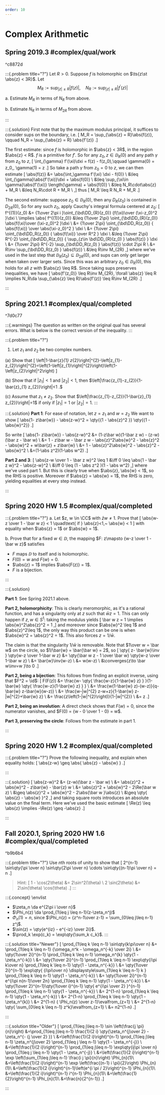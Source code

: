 ```yaml
---
order: 10
---
```


# Complex Arithmetic

## Spring 2019.3 #complex/qual/work

^c8872d


:::{.problem title="?"}
Let $R>0$. Suppose $f$ is holomorphic on $\ts{z\st \abs{z} < 3R}$. Let
$$
M_{R}:=\sup _{|z| \leq R}|f(z)|, \quad N_{R}:=\sup _{|z| \leq R}\left|f^{\prime}(z)\right|
$$

a.
Estimate $M_{R}$ in terms of $N_{R}$ from above.

b.
Estimate $N_{R}$ in terms of $M_{2 R}$ from above.

:::


:::{.solution}
First note that by the maximum modulus principal, it suffices to consider sups on the boundary, i.e.
\[
M_R = \sup_{\abs{z} = R}\abs{f(z)}, \qquad N_R = \sup_{\abs{z} = R} \abs{f'(z)}
.\]

The first estimate: since $f$ is holomorphic in $\abs{z} < 3R$, in the region $\abs{z} < R$. $f$ is a primitive for $f'$.
So for any $z_0, z\in \DD_R(0)$ and any path $\gamma$ from $z_0$ to $z$,
\[
\int_{\gamma} f'(\xi)\dxi = f(z) - f(z_0),\qquad \gamma(0) = z_0,\, \gamma(1) = z
.\]
So take a path $\gamma$ from $z_0=0$ to $z$, we can then estimate
\[
\abs{f(z)} 
&= \abs{\int_\gamma f'(\xi) \dxi - f(0)} \\
&\leq \int_{\gamma}\abs{f'(\xi)}\dxi + \abs{f(0)} \\
&\leq \sup_{\xi\in \gamma}\abs{f'(\xi)} \length(\gamma) + \abs{f(0)} \\
&\leq N_R\cdot\abs{z} + M_R \\
&\leq N_R\cdot R + M_R \\
,\]
thus
\[
M_R \leq R N_R + M_R
.\]




The second estimate:
suppose $z_0 \in \DD_R(0)$, then any $D_R(z_0)$ is contained in $D_{2R}(0)$, 
So for any such $z_0$, apply Cauchy's integral formula centered at $z_0$:
\[
f^{(1)}(z_0) &= {1\over 2\pi i }\oint_{\bd\DD_{R}(z_0)} {f(\xi)\over (\xi-z_0)^2 }\dxi \\
\implies 
\abs{ f^{(1)}(z_0)} 
&\leq {1\over 2\pi} \oint_{\bd\DD_{R}(z_0)} \abs{f(\xi)\over (\xi-z_0)^2 }\dxi \\
&= {1\over 2\pi} \oint_{\bd\DD_R(z_0)} { \abs{f(\xi)} \over \abs{\xi-z_0}^2 } \dxi \\
&= {1\over 2\pi} \oint_{\bd\DD_R(z_0)} { \abs{f(\xi)} \over R^2 } \dxi \\
&\leq {1\over 2\pi} R^{-2} \oint_{\bd\DD_R(z_0)} { \sup_{z\in \bd\DD_{R}(z_0) } \abs{f(z)} } \dxi \\
&= {1\over 2\pi} R^{-2} \sup_{\bd\DD_R(z_0) } \abs{f(z)} \cdot 2\pi R \\
&= R\inv \sup_{\bd\DD_R(z_0) } \abs{f(z)} \\
&\leq R\inv M_{2R}
,\]
where we've used in the last step that $\DD_R(z_0) \subseteq \DD_{2R}(0)$, and sups can only get larger when taken over larger sets.
Since this was an arbitrary $z_0\in \DD_R(0)$, this holds for all $z$ with $\abs{z} \leq R$.
Since taking sups preserves inequalities, we have
\[
\abs{f'(z_0)} 
\leq R\inv M_{2R}\,
\forall \abs{z} \leq R 
\implies 
N_R\da \sup_{\abs{z} \leq R}\abs{f'(z)}
\leq R\inv M_{2R}
.\]

:::



## Spring 2021.1 #complex/qual/completed

^7d0c77

:::{.warnings}
The question as written on the original qual has several errors.
What is below is the correct version of the inequality.
:::

:::{.problem title="?"}
1. Let $z_{1}$ and $z_{2}$ be two complex numbers.

(a) Show that 
\[
\left|1-\bar{z}_{1} z_{2}\right|^{2}-\left|z_{1}-z_{2}\right|^{2}=\left(1-\left|z_{1}\right|^{2}\right)\left(1-\left|z_{2}\right|^2\right)
\]

(b) Show that if $\left|z_{1}\right|<1$ and $\left|z_{2}\right|<1$, then $\left|\frac{z_{1}-z_{2}}{1-\bar{z}_{1} z_{2}}\right|<1 .$

(c) Assume that $z_{1} \neq z_{2}$. Show that $\left|\frac{z_{1}-z_{2}}{1-\bar{z}_{1} z_{2}}\right|=1$ if only if $\left|z_{1}\right|=1$ or $\left|z_{2}\right|=1$.
:::

:::{.solution}
**Part 1**:
For ease of notation, let $z=z_1$ and $w=z_2$
We want to show
\[
\abs{1- z\bar{w}} - \abs{z-w}^2 
= \qty{{1 - \abs{z}^2 }} \qty{{1 - \abs{w}^2}}
.\]

So write
\[
\abs{1- z\bar{w}} - \abs{z-w}^2 
&= (1-z\bar w)(1-\bar z w) - (z-w)(\bar z - \bar w) \\
&= 1 - z\bar w - \bar z w - \abs{z}^2\abs{w}^2 - \abs{z}^2 - \abs{w}^2 + w\bar{z} + z\bar{w} \\
&= 1 - \abs{z}^2\abs{w}^2 - \abs{z}^2 - \abs{w}^2 \\
&=(1-\abs z^2)(1-\abs w^2)
.\]


**Part 2 and 3**:
\[
\abs{z-w \over 1 - \bar z w}^2 \leq 1 
&\iff 0 \leq \abs{1 - \bar z w}^2 - \abs{z-w}^2 \\
&\iff 0 \leq (1 - \abs z^2 )(1 - \abs w^2)
,\]
where we've used part 1.
But this is clearly true when $\abs{z}, \abs{w} < 1$, so the RHS is positive.
Moreover if $\abs{z} = \abs{w} = 1$, the RHS is zero, yielding equalities at every step instead.


:::

## Spring 2020 HW 1.5 #complex/qual/completed

:::{.problem title="?"}
a. Let $z, w \in \CC$ with $\bar z w \neq 1$. 
Prove that
\[
\abs{w-z \over 1 - \bar w z} < 1 \quad\text{ if } \abs{z}<1,~ \abs{w} < 1
\]
with equality when $\abs{z} = 1$ or $\abs{w} = 1$.

b. Prove that for a fixed $w\in \DD$, the mapping $F: z\mapsto {w-z \over 1 - \bar w z}$ satisfies

- $F$ maps $\DD$ to itself and is holomorphic.
- $F(0) = w$ and $F(w) = 0$.
- $\abs{z} = 1$ implies $\abs{F(z)} = 1$.
- $F$ is a bijection.

:::

:::{.solution}

**Part 1**: 
See Spring 2021.1 above.

**Part 2, holomorphicity**: 
This is clearly meromorphic, as it's a rational function, and has a singularity only at $z$ such that $\bar w z = 1$.
This can only happen if $z, w \in S^1$: taking the modulus yields
\[
\bar w z = 1 \implies \abs{w}^2\abs{z}^2 = 1 
,\]
and moreover since $\abs{w}^2 \leq 1$ and $\abs{z}^2\leq 1$, the only way this product can be one is when $\abs{w}^2 = \abs{z}^2 = 1$.
This also forces $z=1/\bar w$.

The claim is that the singularity $1/\bar w$ is removable.
Note that $1\over w = \bar w$ on the circle, so $1/\bar{w} = \bar{\bar w} = 2$, so
\[
\qty{ z- \bar{w}\inv } \qty{w-z \over 1-\bar w z}
&= \qty{\bar w z - 1 \over \bar w} \qty{w-z \over 1-\bar w z} \\
&= \bar{w}\inv(w-z) \\
&= w(w-z) \\
&\converges{z\to \bar w\inv=w }\to 0
.\]

**Part 2, being a bijection**: 
This follows from finding an explicit inverse, using that $F^2 = \id$:
\[
F(F(z))
&= \frac{w- \qty{ \frac{w-z}{1-\bar{w} z} } }{1-\bar{w} 
\qty{ \frac{w-z}{1-\bar{w} z} } } \\
&= \frac{w(1-\bar{w} z)-(w-z)}{q-\bar{w} z-\bar{w}(w-z)} \\
&= \frac{w-|w|^{2} z-w+z}{1-\bar{w} z-|w|^{2}+\bar{w} z} \\
&= \frac{z\left(1-|w|^{2}\right)}{1-|w|^{2}} \\
&= z
.\]


**Part 2, being an involution**: 
A direct check shows that $F(w) = 0$, since the numerator vanishes, and $F(0) = {w - 0 \over 1 - 0} = w$.

**Part 3, preserving the circle**: 
Follows from the estimate in part 1.

:::

## Spring 2020 HW 1.2 #complex/qual/completed

:::{.problem title="?"}
Prove the following inequality, and explain when equality holds:
\[
\abs{z-w} \geq \abs{ \abs{z} - \abs{w} }
.\]

:::

:::{.solution}
\[
\abs{z-w}^2 
&= (z-w)(\bar z - \bar w) \\
&= \abs{z}^2 + \abs{w}^2 - z\bar{w} - \bar{z} w \\
&= \abs{z}^2 + \abs{w}^2 - 2\Re(\bar w z) \\
&\geq \abs{z}^2 + \abs{w}^2 - 2\abs{\bar w }\abs{z} \\
&\geq \qty{ \abs{z} - \abs{w} }^2
,\]
and taking square roots introduces an absolute value on the final term.
Here we've used the basic estimate 
\[
\Re(z) \leq \abs{z} \implies -\Re(z) \geq -\abs{z}
.\]



:::

## Fall 2020.1, Spring 2020 HW 1.6 #complex/qual/completed

^b9b6b4

:::{.problem title="?"}
Use $n$th roots of unity to show that
\[
2^{n-1} \sin\qty{\pi \over n} \sin\qty{2\pi \over n} \cdots \sin\qty{(n-1)\pi \over n} = n
.\]

> Hint:
\[
1 - \cos(2\theta) &= 2\sin^2(\theta) \\
2 \sin(2\theta) &= 2\sin(\theta) \cos(\theta)
.\]
:::

:::{.concept}
\envlist

- $\zeta_n \da e^{2\pi i \over n}$
- $\Phi_n(z) \da \prod_{1\leq j \leq n-1}(z-\zeta_n^j)$
- $\Phi_n(1) = n$, since $\Phi_n(z) = {z^n-1\over z-1} = \sum_{0\leq j\leq n-1} z^j$.
- $\sin(z) = \qty{e^{iz} - e^{-iz} \over 2i}$.
- $\prod_k \exp(c_k) = \exp\qty{\sum_k c_k}$.
:::

:::{.solution title="Newer"}
\[
\prod_{1\leq k \leq n-1} \sin\qty{k\pi\over n}
&= \prod_{1\leq k \leq n-1} {\omega_n^k - \omega_n^{-k} \over 2i} \\
&= \qty{1\over 2i}^{n-1} \prod_{1\leq k \leq n-1} \omega_n^{k} \qty{1 - \zeta_n^{-k}} \\
&= \qty{1\over 2i}^{n-1} \prod_{1\leq k \leq n-1} \exp\qty{i\pi k\over n} \prod_{1\leq k \leq n-1} \qty{1 - \zeta_n^{-k}} \\
&= \qty{1\over 2i}^{n-1} \exp\qty{ {i\pi\over n} \displaystyle\sum_{1\leq k \leq n-1} k } \prod_{1\leq k \leq n-1} \qty{1 - \zeta_n^{-k}} \\
&= \qty{1\over 2i}^{n-1} e^{i\pi n(n-1)\over 2n} \prod_{1\leq k \leq n-1} \qty{1 - \zeta_n^{-k}} \\
&= \qty{1\over 2}^{n-1}\qty{1\over i}^{n-1} \qty{ e^{i\pi \over 2} }^{n-1} \prod_{1\leq k \leq n-1} \qty{1 - \zeta_n^{-k}} \\
&= 2^{1-n} \prod_{1\leq k \leq n-1} \qty{1 - \zeta_n^{-k}} \\
&= 2^{1-n} \prod_{1\leq k \leq n-1} \qty{1 - \zeta_n^{k}} \\
&= 2^{1-n}  { \Phi_n(z) \over z-1}\evalfrom_{z=1} \\
&= 2^{1-n} \qty{ \sum_{0\leq k \leq n-1} z^k}\evalfrom_{z=1} \\
&= n2^{1-n}
.\]


:::

:::{.solution title="Older"}
\[
\prod_{1\leq j\leq n-1} 
\sin \left(\frac{j \pi}{n}\right)
&=\prod_{1\leq j\leq n-1} \frac{1}{2 i}
\qty{\zeta_n^{j\over 2} - \zeta_n^{- {j \over 2} }} \\
&=\left(\frac{1}{2 i}\right)^{n-1} \prod_{1\leq j\leq n-1} 
\zeta_n^{j\over 2} \prod_{1\leq j \leq n-1} \qty{1 - \zeta_n^{-j}} \\
&=\left(\frac{1}{2 i}\right)^{n-1} \prod_{1\leq j\leq n-1} 
\exp\qty{ij\pi \over n} \prod_{1\leq j \leq n-1} \qty{1 - \zeta_n^{-j}} \\
&=\left(\frac{1}{2 i}\right)^{n-1} \exp \left(\sum_{1\leq j\leq n-1} \frac{i j \pi}{n}\right) \Phi_{n}(1)\\
&=\left(\frac{1}{2 i}\right)^{n-1} \exp \left(\frac{(n-1) i \pi}{2}\right) \Phi_{n}(1)\\
&=\left(\frac{1}{2 i}\right)^{n-1}\left(e^{i \pi / 2}\right)^{n-1} \Phi_{n}(1)\\
&=\left(\frac{1}{2 i}\right)^{n-1} i^{n-1} \Phi_{n}(1)\\
&=\left(\frac{1}{2}\right)^{n-1} \Phi_{n}(1)\\
&=\frac{n}{2^{n-1}}
.\]

:::
